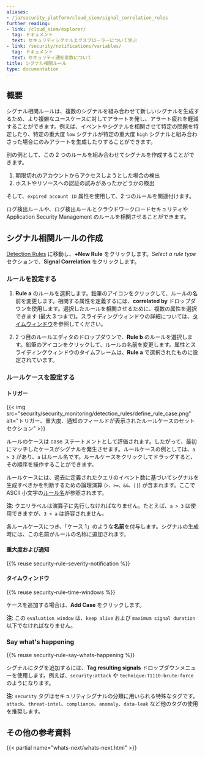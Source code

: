```yaml
---
aliases:
- /ja/security_platform/cloud_siem/signal_correlation_rules
further_reading:
- link: /cloud_siem/explorer/
  tag: ドキュメント
  text: セキュリティシグナルエクスプローラーについて学ぶ
- link: /security/notifications/variables/
  tag: ドキュメント
  text: セキュリティ通知変数について
title: シグナル相関ルール
type: documentation
---
```


## 概要

シグナル相関ルールは、複数のシグナルを組み合わせて新しいシグナルを生成するため、より複雑なユースケースに対してアラートを発し、アラート疲れを軽減することができます。例えば、イベントやシグナルを相関させて特定の問題を特定したり、特定の重大度 `low` シグナルが特定の重大度 `high` シグナルと組み合わさった場合にのみアラートを生成したりすることができます。

別の例として、この 2 つのルールを組み合わせてシグナルを作成することができます。

1. 期限切れのアカウントからアクセスしようとした場合の検出
2. ホストやリソースへの認証の試みがあったかどうかの検出

そして、`expired account ID` 属性を使用して、2 つのルールを関連付けます。

ログ検出ルールや、ログ検出ルールとクラウドワークロードセキュリティや Application Security Management のルールを相関させることができます。

## シグナル相関ルールの作成

[Detection Rules][1] に移動し、**+New Rule** をクリックします。*Select a rule type* セクションで、**Signal Correlation** をクリックします。

### ルールを設定する

1. **Rule a** のルールを選択します。鉛筆のアイコンをクリックして、ルールの名前を変更します。相関する属性を定義するには、**correlated by** ドロップダウンを使用します。選択したルールを相関させるために、複数の属性を選択できます (最大 3 つまで)。スライディングウィンドウの詳細については、[タイムウィンドウ](#time-windows)を参照してください。

2. 2 つ目のルールエディタのドロップダウンで、**Rule b** のルールを選択します。鉛筆のアイコンをクリックして、ルールの名前を変更します。属性とスライディングウィンドウのタイムフレームは、**Rule a** で選択されたものに設定されています。

### ルールケースを設定する

#### トリガー

{{< img src="security/security_monitoring/detection_rules/define_rule_case.png" alt="トリガー、重大度、通知のフィールドが表示されたルールケースのセットセクション" >}}

ルールのケースは case ステートメントとして評価されます。したがって、最初にマッチしたケースがシグナルを発生させます。ルールケースの例としては、`a > 3` があり、`a` はルール名です。ルールケースをクリックしてドラッグすると、その順序を操作することができます。

ルールケースには、過去に定義されたクエリのイベント数に基づいてシグナルを生成すべきかを判断するための論理演算 (`>、>=、&&、||`) が含まれます。ここで ASCII 小文字の[ルール名](#set-rules)が参照されます。

**注**: クエリラベルは演算子に先行しなければなりません。たとえば、`a > 3` は使用できますが、`3 < a` は許容されません。

各ルールケースにつき、「ケース 1」のような**名前**を付与します。シグナルの生成時には、この名前がルールの名称に追加されます。

#### 重大度および通知

{{% reuse security-rule-severity-notification %}}

#### タイムウィンドウ

{{% reuse security-rule-time-windows %}}

ケースを追加する場合は、**Add Case** をクリックします。

**注**: この `evaluation window` は、`keep alive` および `maximum signal duration` 以下でなければなりません。

### Say what's happening

{{% reuse security-rule-say-whats-happening %}}

シグナルにタグを追加するには、**Tag resulting signals** ドロップダウンメニューを使用します。例えば、`security:attack` や `technique:T1110-brute-force` のようになります。

**注**: `security` タグはセキュリティシグナルの分類に用いられる特殊なタグです。`attack`、`threat-intel`、`compliance`、`anomaly`、`data-leak` など他のタグの使用を推奨します。

## その他の参考資料

{{< partial name="whats-next/whats-next.html" >}}

[1]: https://app.datadoghq.com/security/configuration/rules?product=siem
